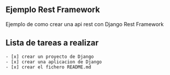 ## Ejemplo Rest Framework

Ejemplo de como crear una api rest con Django Rest Framework

## Lista de tareas a realizar
	- [x] crear un proyecto de Django
	- [x] crear una aplicacion de Django
	- [x] crear el fichero README.md 
	